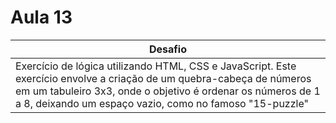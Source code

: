 # Aula 13

|Desafio|
|-|
|Exercício de lógica utilizando HTML, CSS e JavaScript. Este exercício envolve a criação de um quebra-cabeça de números em um tabuleiro 3x3, onde o objetivo é ordenar os números de 1 a 8, deixando um espaço vazio, como no famoso "15-puzzle"||-|
